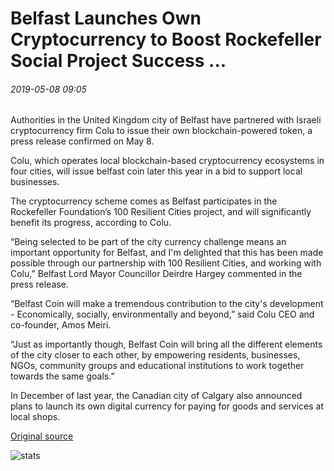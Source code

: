 # Belfast Launches Own Cryptocurrency to Boost Rockefeller Social Project Success ...

###### 2019-05-08 09:05

Authorities in the United Kingdom city of Belfast have partnered with Israeli cryptocurrency firm Colu to issue their own blockchain-powered token, a press release confirmed on May 8.

Colu, which operates local blockchain-based cryptocurrency ecosystems in four cities, will issue belfast coin later this year in a bid to support local businesses.

The cryptocurrency scheme comes as Belfast participates in the Rockefeller Foundation’s 100 Resilient Cities project, and will significantly benefit its progress, according to Colu.

“Being selected to be part of the city currency challenge means an important opportunity for Belfast, and I'm delighted that this has been made possible through our partnership with 100 Resilient Cities, and working with Colu,” Belfast Lord Mayor Councillor Deirdre Hargey commented in the press release.

“Belfast Coin will make a tremendous contribution to the city's development - Economically, socially, environmentally and beyond,” said Colu CEO and co-founder, Amos Meiri.

“Just as importantly though, Belfast Coin will bring all the different elements of the city closer to each other, by empowering residents, businesses, NGOs, community groups and educational institutions to work together towards the same goals.”

In December of last year, the Canadian city of Calgary also announced plans to launch its own digital currency for paying for goods and services at local shops.

[Original source](https://cointelegraph.com/news/belfast-launches-own-cryptocurrency-to-boost-rockefeller-social-project-success)

![stats](https://c.statcounter.com/11760860/0/a89fa40b/1/ "stats")